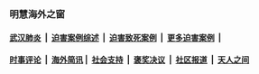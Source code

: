 
### 明慧海外之窗

####  [武汉肺炎](indexes/365.md?t=01020100) &nbsp;|&nbsp;  [迫害案例综述](indexes/328.md?t=01020100) &nbsp;|&nbsp; [迫害致死案例](indexes/277.md?t=01020100)  &nbsp;|&nbsp; [更多迫害案例](indexes/81.md?t=01020100)  &nbsp;|&nbsp; 
####  [时事评论](indexes/251.md?t=01020100) &nbsp;|&nbsp; [海外简讯](indexes/245.md?t=01020100)&nbsp;|&nbsp;  [社会支持](indexes/140.md?t=01020100) &nbsp;|&nbsp; [褒奖决议](indexes/282.md?t=01020100) &nbsp;|&nbsp; [社区报道](indexes/91.md?t=01020100)  &nbsp;|&nbsp; [天人之间](indexes/78.md?t=01020100) 

